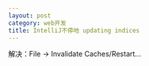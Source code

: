 ```yaml
---
layout: post
category: web开发
title: IntelliJ不停地 updating indices
---
```


解决：File -> Invalidate Caches/Restart...